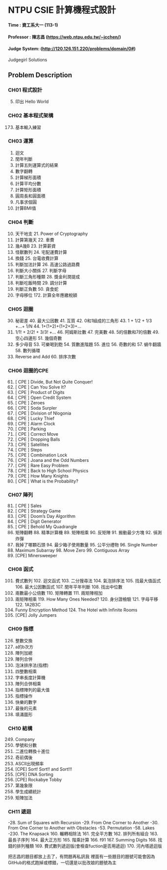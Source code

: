 # NTPU CSIE  計算機程式設計 
#### Time : 資工系大一 (113-1)
#### Professor : 陳志昌 (https://web.ntpu.edu.tw/~jcchen/)
#### Judge System: (http://120.126.151.220/problems/domain/0#)
Judgegirl Solutions

## Problem Description

### CH01 程式設計
5. 印出 Hello World

### CH02 基本程式架構
173. 基本輸入練習

### CH03 運算
1. 迴文
2. 閏年判斷
3. 計算五則運算式的結果
4. 數字翻轉
6. 計算梯形面積
7. 計算平均分數
8. 計算矩形面積
9. 圓周長和圓面積
300. 凡事求個圓
301. 計算BMI值

### CH04 判斷
10. 天干地支  21. Power of Cryptography
11. 計算第幾天   22. 車費
12. 幾A幾B  23. 計算薪資
13. 怪獸數列  24. 宅配運費計算
14. 換錢  25. 台電收費計算
15. 判斷加法計算  26. 高速公路過路費 
16. 判斷大小關係  27. 判斷字母
17. 判斷三角形種類  28. 獎金利潤提成
18. 判斷吃飯時間  29. 調分計算
19. 判斷正負數  50. 貪食蛇
20. 字母移位  172. 計算全年應繳稅額
           
### CH05 迴圈
30. 秘密差  40. 最大公因數  41. 互質  42. 0和1組成的三角形  43. 1 + 1/2 + 1/3 +...+ 1/N  44. 1+(1+2)+(1+2+3)+...
45. 1/1! + 2/2! + 3/3! +...  46. 阿姆斯壯數  47. 完美數  48. 5的倍數和7的倍數  49. 空心四邊形  51. 幾個奇數
52. 多少母音  53. 可樂喝到飽  54. 質數進階題  55. 進位  56. 奇數的和  57. 蝸牛翻牆  58. 數列循環
59. Reverse and Add  60. 排序次數

### CH06 迴圈的CPE
61. [ CPE ] Divide, But Not Quite Conquer!
62. [ CPE ] Can You Solve It?
63. [ CPE ] Product of Digits
64. [ CPE ] Open Credit System
65. [ CPE ] Zeroes
66. [ CPE ] Soda Surpler
67. [ CPE ] Division of Nlogonia
68. [ CPE ] Lucky Thief
69. [ CPE ] Alarm Clock
70. [ CPE ] Parking
71. [ CPE ] Correct Move
72. [ CPE ] Dropping Balls
73. [ CPE ] Satellites
74. [ CPE ] Steps
75. [ CPE ] Combination Lock
76. [ CPE ] Joana and the Odd Numbers
77. [ CPE ] Rare Easy Problem
78. [ CPE ] Back to High School Physics
79. [ CPE ] How Many Knights
80. [ CPE ] What is the Probability?

### CH07 陣列
81. [ CPE ] Sales
82. [ CPE ] Strategy Game
83. [ CPE ] Doom’s Day Algorithm
84. [ CPE ] Digit Generator
85. [ CPE ] Behold My Quadrangle
86. 矩陣翻轉  88. 精準計算機  89. 矩陣相乘  90. 反矩陣  91. 搬動最少方塊  92. 偵測炸彈
93. 我掉了哪顆石頭  94. 最少箱子使用數量  95. 公平分禮物  96. Single Number
97. Maximum Subarray  98. Move Zero  99. Contiguous Array
100. [CPE] Minersweeper

### CH08 函式
101. 費式數列  102. 迴文函式  103. 二分搜尋法  104. 氣泡排序法  105. 找最大值函式  106. 最大公因數函式  107. 閏年平年判斷  108. 找出中位數
109. 兩數最小公倍數  110. 矩陣轉置  111. 兩矩陣相加
112. 兩矩陣相乘  119. How Many Ones Needed?  120. 身分證檢驗  121. 字母平移  122. 1A2B3C
123. Funny Encryption Method  124. The Hotel with Infinite Rooms
125. [CPE] Jolly Jumpers

### CH09 指標
126. 整數交換
127. a的b次方
128. 陣列加總
129. 陣列合併
132. 泡沫排序法(指標)
133. 四整數相乘
134. 字串長度計算機
135. 陣列合併相乘
138. 指標陣列的最大值
139. 指標操作
140. 快樂的數字
141. 最後的元素
142. 填滿圖形

### CH10 結構
249. Company
143. 學號和分數
144. 二進位轉換十進位
145. 奇前偶後
146. ASCII出現頻率
147. [CPE] Sort! Sort!! and Sort!!!
148. [CPE] DNA Sorting
149. [CPE] Rockabye Tobby
150. 第幾象限
151. 學生成績統計
152. 矩陣加法

### CH11 遞迴
-28. Sum of Squares with Recursion
-29. From One Corner to Another
-30. From One Corner to Another with Obstacles
-53. Permutation
-58. Lakes
-230. The Knapsack
160. 輾轉相除法
161. 完全平方數
162. 排列所有組合
163. 最長子序列
164. 最大正方形
165. 階乘計算
166. f91
167. Summing Digits
168. 找錢的排列種類
169. 費式數列遞迴版(會檢查fuction是否用遞迴)
170. 河內塔遞迴版




把志昌的題目都放上去了，有問題再私訊我
裡面有一些題目的題號可能會因為GitHub的格式跑掉或標錯，一切還是以批改娘的題號為主
